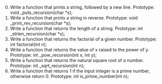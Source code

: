 0. Write a function that prints a string, followed by a new line. Prototype: void _puts_recursion(char *s);
1. Write a function that prints a string in reverse. Prototype: void _print_rev_recursion(char *s);
2. Write a function that returns the length of a string. Prototype: int _strlen_recursion(char *s);
3. Write a function that returns the factorial of a given number. Prototype: int factorial(int n);
4. Write a function that returns the value of x raised to the power of y. Prototype: int _pow_recursion(int x, int y);
5. Write a function that returns the natural square root of a number. Prototype: int _sqrt_recursion(int n);
6. Write a function that returns 1 if the input integer is a prime number, otherwise return 0. 
Prototype: int is_prime_number(int n);
